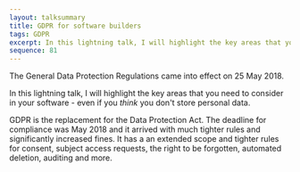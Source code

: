 ```yaml
---
layout: talksummary
title: GDPR for software builders
tags: GDPR
excerpt: In this lightning talk, I will highlight the key areas that you need to consider in your software - even if you *think* you don't store personal data.
sequence: 81
---
```


The General Data Protection Regulations came into effect on 25 May 2018.

In this lightning talk, I will highlight the key areas that you need to consider in your software - even if you *think* you don't store personal data.

GDPR is the replacement for the Data Protection Act. The deadline for compliance was May 2018 and it arrived with much tighter rules and significantly increased fines. It has a an extended scope and tighter rules for consent, subject access requests, the right to be forgotten, automated deletion, auditing and more.

